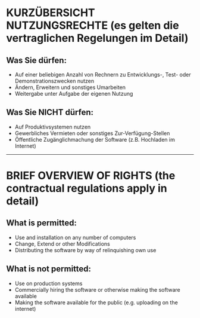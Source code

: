 # KURZÜBERSICHT NUTZUNGSRECHTE (es gelten die vertraglichen Regelungen im Detail)

## Was Sie dürfen:

* Auf einer beliebigen Anzahl von Rechnern zu Entwicklungs-, Test- oder Demonstrationszwecken nutzen
* Ändern, Erweitern und sonstiges Umarbeiten
* Weitergabe unter Aufgabe der eigenen Nutzung

## Was Sie NICHT dürfen:
* Auf Produktivsystemen nutzen
* Gewerbliches Vermieten oder sonstiges Zur-Verfügung-Stellen
* Öffentliche Zugänglichmachung der Software (z.B. Hochladen im Internet)
 
--- 
# BRIEF OVERVIEW OF RIGHTS (the contractual regulations apply in detail)

## What is permitted:
* Use and installation on any number of computers
* Change, Extend or other Modifications  
* Distributing the software by way of relinquishing own use

## What is not permitted:
* Use on production systems
* Commercially hiring the software or otherwise making the software available
* Making the software available for the public (e.g. uploading on the internet)
